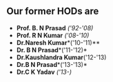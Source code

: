 

## Our former HODs are
- **Prof. B. N Prasad** *('92-'08)*
- **Prof. R N Kumar** *('08-'10)*
- **Dr.Naresh Kumar***('10-'11)**
- **Dr. B N Prasad***('11-'12)*
- **Dr.Kaushlandra Kumar**('12-'13)
- **Dr.B N Prasad***('13-'13)*
- **Dr.C K Yadav** *('13-)*


